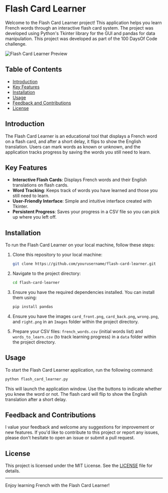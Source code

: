 # Flash Card Learner

Welcome to the Flash Card Learner project! 
This application helps you learn French words through an interactive flash card system. 
The project was developed using Python's Tkinter library for the GUI and pandas for data manipulation.
This project was developed as part of the 100 DaysOf Code challenge.

![Flash Card Learner Preview](path/to/your/flashcard.gif)

## Table of Contents

- [Introduction](#introduction)
- [Key Features](#key-features)
- [Installation](#installation)
- [Usage](#usage)
- [Feedback and Contributions](#feedback-and-contributions)
- [License](#license)

## Introduction

The Flash Card Learner is an educational tool that displays a French word on a flash card, and after a short delay, it flips to show the English translation. 
Users can mark words as known or unknown, and the application tracks progress by saving the words you still need to learn.

## Key Features

- **Interactive Flash Cards**: Displays French words and their English translations on flash cards.
- **Word Tracking**: Keeps track of words you have learned and those you still need to learn.
- **User-Friendly Interface**: Simple and intuitive interface created with Tkinter.
- **Persistent Progress**: Saves your progress in a CSV file so you can pick up where you left off.

## Installation

To run the Flash Card Learner on your local machine, follow these steps:

1. Clone this repository to your local machine:

    ```bash
    git clone https://github.com/yourusername/flash-card-learner.git
    ```

2. Navigate to the project directory:

    ```bash
    cd flash-card-learner
    ```

3. Ensure you have the required dependencies installed. You can install them using:

    ```bash
    pip install pandas
    ```

4. Ensure you have the images `card_front.png`, `card_back.png`, `wrong.png`, and `right.png` in an `Images` folder within the project directory.

5. Prepare your CSV files: `french_words.csv` (initial words list) and `words_to_learn.csv` (to track learning progress) in a `data` folder within the project directory.

## Usage

To start the Flash Card Learner application, run the following command:

```bash
python flash_card_learner.py
```

This will launch the application window. Use the buttons to indicate whether you knew the word or not. The flash card will flip to show the English translation after a short delay.

## Feedback and Contributions

I value your feedback and welcome any suggestions for improvement or new features. If you'd like to contribute to this project or report any issues, please don't hesitate to open an issue or submit a pull request.

## License

This project is licensed under the MIT License. See the [LICENSE](LICENSE) file for details.

---

Enjoy learning French with the Flash Card Learner!
